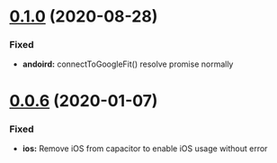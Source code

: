 # [0.1.0](https://github.com/Ad-Scientiam/capacitor-google-fit/compare/v0.1.0...v0.1.0) (2020-08-28)

### Fixed

* **andoird:** connectToGoogleFit() resolve promise normally

# [0.0.6](https://github.com/Ad-Scientiam/capacitor-google-fit/compare/v0.0.5...v0.0.6) (2020-01-07)

### Fixed

* **ios:** Remove iOS from capacitor to enable iOS usage without error
